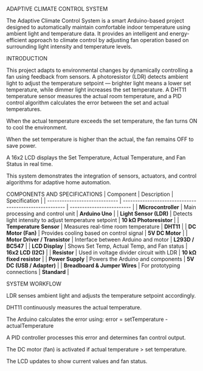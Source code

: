 ADAPTIVE CLIMATE CONTROL SYSTEM

The Adaptive Climate Control System is a smart Arduino-based project designed to automatically maintain comfortable indoor temperature using ambient light and temperature data.
It provides an intelligent and energy-efficient approach to climate control by adjusting fan operation based on surrounding light intensity and temperature levels.


INTRODUCTION

This project adapts to environmental changes by dynamically controlling a fan using feedback from sensors.
A photoresistor (LDR) detects ambient light to adjust the temperature setpoint — brighter light means a lower set temperature, while dimmer light increases the set temperature.
A DHT11 temperature sensor measures the actual room temperature, and a PID control algorithm calculates the error between the set and actual temperatures.

When the actual temperature exceeds the set temperature, the fan turns ON to cool the environment.

When the set temperature is higher than the actual, the fan remains OFF to save power.

A 16x2 LCD displays the Set Temperature, Actual Temperature, and Fan Status in real time.

This system demonstrates the integration of sensors, actuators, and control algorithms for adaptive home automation.


COMPONENTS AND SPECIFICATIONS
| Component                     | Description                                            | Specification             |
| ----------------------------- | ------------------------------------------------------ | ------------------------- |
| **Microcontroller**           | Main processing and control unit                       | **Arduino Uno**           |
| **Light Sensor (LDR)**        | Detects light intensity to adjust temperature setpoint | **10 kΩ Photoresistor**   |
| **Temperature Sensor**        | Measures real-time room temperature                    | **DHT11**                 |
| **DC Motor (Fan)**            | Provides cooling based on control signal               | **5V DC Motor**           |
| **Motor Driver / Transistor** | Interface between Arduino and motor                    | **L293D / BC547**         |
| **LCD Display**               | Shows Set Temp, Actual Temp, and Fan status            | **16x2 LCD (I2C)**        |
| **Resistor**                  | Used in voltage divider circuit with LDR               | **10 kΩ fixed resistor**  |
| **Power Supply**              | Powers the Arduino and components                      | **5V DC (USB / Adapter)** |
| **Breadboard & Jumper Wires** | For prototyping connections                            | **Standard**              |



SYSTEM WORKFLOW

LDR senses ambient light and adjusts the temperature setpoint accordingly.

DHT11 continuously measures the actual temperature.

The Arduino calculates the error using:
error = setTemperature - actualTemperature

A PID controller processes this error and determines fan control output.

The DC motor (fan) is activated if actual temperature > set temperature.

The LCD updates to show current values and fan status.
